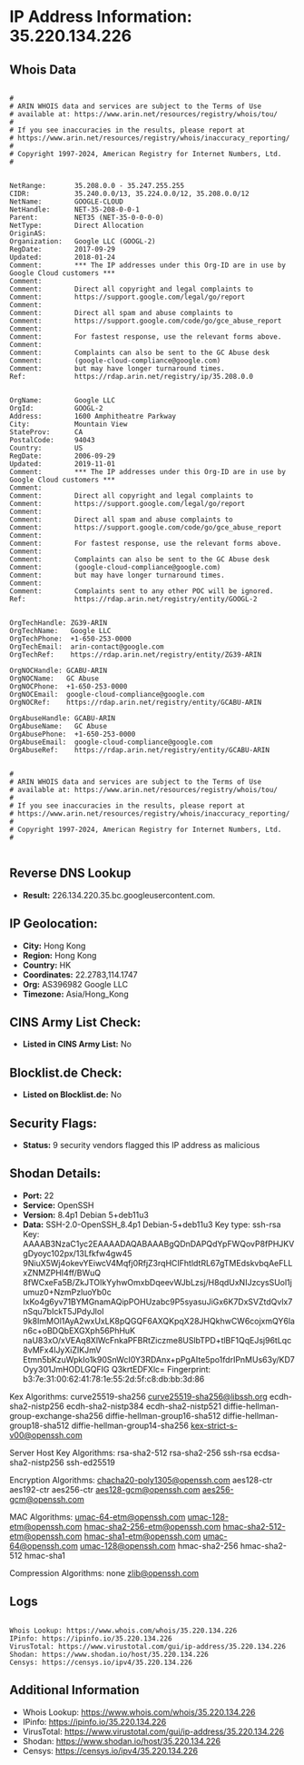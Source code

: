 # IP Address Information: 35.220.134.226

## Whois Data
```

#
# ARIN WHOIS data and services are subject to the Terms of Use
# available at: https://www.arin.net/resources/registry/whois/tou/
#
# If you see inaccuracies in the results, please report at
# https://www.arin.net/resources/registry/whois/inaccuracy_reporting/
#
# Copyright 1997-2024, American Registry for Internet Numbers, Ltd.
#


NetRange:       35.208.0.0 - 35.247.255.255
CIDR:           35.240.0.0/13, 35.224.0.0/12, 35.208.0.0/12
NetName:        GOOGLE-CLOUD
NetHandle:      NET-35-208-0-0-1
Parent:         NET35 (NET-35-0-0-0-0)
NetType:        Direct Allocation
OriginAS:       
Organization:   Google LLC (GOOGL-2)
RegDate:        2017-09-29
Updated:        2018-01-24
Comment:        *** The IP addresses under this Org-ID are in use by Google Cloud customers *** 
Comment:        
Comment:        Direct all copyright and legal complaints to 
Comment:        https://support.google.com/legal/go/report
Comment:        
Comment:        Direct all spam and abuse complaints to 
Comment:        https://support.google.com/code/go/gce_abuse_report
Comment:        
Comment:        For fastest response, use the relevant forms above.
Comment:        
Comment:        Complaints can also be sent to the GC Abuse desk 
Comment:        (google-cloud-compliance@google.com) 
Comment:        but may have longer turnaround times.
Ref:            https://rdap.arin.net/registry/ip/35.208.0.0


OrgName:        Google LLC
OrgId:          GOOGL-2
Address:        1600 Amphitheatre Parkway
City:           Mountain View
StateProv:      CA
PostalCode:     94043
Country:        US
RegDate:        2006-09-29
Updated:        2019-11-01
Comment:        *** The IP addresses under this Org-ID are in use by Google Cloud customers *** 
Comment:        
Comment:        Direct all copyright and legal complaints to 
Comment:        https://support.google.com/legal/go/report
Comment:        
Comment:        Direct all spam and abuse complaints to 
Comment:        https://support.google.com/code/go/gce_abuse_report
Comment:        
Comment:        For fastest response, use the relevant forms above.
Comment:        
Comment:        Complaints can also be sent to the GC Abuse desk 
Comment:        (google-cloud-compliance@google.com) 
Comment:        but may have longer turnaround times.
Comment:        
Comment:        Complaints sent to any other POC will be ignored.
Ref:            https://rdap.arin.net/registry/entity/GOOGL-2


OrgTechHandle: ZG39-ARIN
OrgTechName:   Google LLC
OrgTechPhone:  +1-650-253-0000 
OrgTechEmail:  arin-contact@google.com
OrgTechRef:    https://rdap.arin.net/registry/entity/ZG39-ARIN

OrgNOCHandle: GCABU-ARIN
OrgNOCName:   GC Abuse
OrgNOCPhone:  +1-650-253-0000 
OrgNOCEmail:  google-cloud-compliance@google.com
OrgNOCRef:    https://rdap.arin.net/registry/entity/GCABU-ARIN

OrgAbuseHandle: GCABU-ARIN
OrgAbuseName:   GC Abuse
OrgAbusePhone:  +1-650-253-0000 
OrgAbuseEmail:  google-cloud-compliance@google.com
OrgAbuseRef:    https://rdap.arin.net/registry/entity/GCABU-ARIN


#
# ARIN WHOIS data and services are subject to the Terms of Use
# available at: https://www.arin.net/resources/registry/whois/tou/
#
# If you see inaccuracies in the results, please report at
# https://www.arin.net/resources/registry/whois/inaccuracy_reporting/
#
# Copyright 1997-2024, American Registry for Internet Numbers, Ltd.
#


```
## Reverse DNS Lookup
- **Result:** 226.134.220.35.bc.googleusercontent.com.

## IP Geolocation:
- **City:** Hong Kong
- **Region:** Hong Kong
- **Country:** HK
- **Coordinates:** 22.2783,114.1747
- **Org:** AS396982 Google LLC
- **Timezone:** Asia/Hong_Kong

## CINS Army List Check:
- **Listed in CINS Army List:** 
No

## Blocklist.de Check:
- **Listed on Blocklist.de:** 
No

## Security Flags:
- **Status:** 9 security vendors flagged this IP address as malicious

## Shodan Details:
- **Port:** 22
- **Service:** OpenSSH
- **Version:** 8.4p1 Debian 5+deb11u3
- **Data:** SSH-2.0-OpenSSH_8.4p1 Debian-5+deb11u3
Key type: ssh-rsa
Key: AAAAB3NzaC1yc2EAAAADAQABAAABgQDnDAPQdYpFWQovP8fPHJKVgDyoyc102px/13Lfkfw4gw45
9NiuX5Wj4okevYEiwcV4Mqfj0RfjZ3rqHCIFhtldtRL67gTMEdskvbqAeFLLxZNMZPHI4ff/BWuQ
8fWCxeFa5B/ZkJTOIkYyhwOmxbDqeevWJbLzsj/H8qdUxNIJzcysSUol1jumuz0+NzmPzluoYb0c
IxKo4g6yv71BYMGnamAQipPOHUzabc9P5syasuJiGx6K7DxSVZtdQvlx7nSqu7bIckT5JPdyJlol
9k8ImMOl1AyA2wxUxLK8pQGQF6AXQKpqX28JHQkhwCW6cojxmQY6lan6c+oBDQbEXGXph56PhHuK
naU83xO/xVEAq8XlWcFnkaPFBRtZiczme8USlbTPD+tlBF1QqEJsj96tLqc8vMFx4lJyXiZIKJmV
Etmn5bKzuWpkIo1k90SnWcI0Y3RDAnx+pPgAIte5po1fdrIPnMUs63y/KD7Oyy301JmHODLGQFIG
Q3krtEDFXlc=
Fingerprint: b3:7e:31:00:62:41:78:1e:55:2d:5f:c8:db:bb:3d:86

Kex Algorithms:
	curve25519-sha256
	curve25519-sha256@libssh.org
	ecdh-sha2-nistp256
	ecdh-sha2-nistp384
	ecdh-sha2-nistp521
	diffie-hellman-group-exchange-sha256
	diffie-hellman-group16-sha512
	diffie-hellman-group18-sha512
	diffie-hellman-group14-sha256
	kex-strict-s-v00@openssh.com

Server Host Key Algorithms:
	rsa-sha2-512
	rsa-sha2-256
	ssh-rsa
	ecdsa-sha2-nistp256
	ssh-ed25519

Encryption Algorithms:
	chacha20-poly1305@openssh.com
	aes128-ctr
	aes192-ctr
	aes256-ctr
	aes128-gcm@openssh.com
	aes256-gcm@openssh.com

MAC Algorithms:
	umac-64-etm@openssh.com
	umac-128-etm@openssh.com
	hmac-sha2-256-etm@openssh.com
	hmac-sha2-512-etm@openssh.com
	hmac-sha1-etm@openssh.com
	umac-64@openssh.com
	umac-128@openssh.com
	hmac-sha2-256
	hmac-sha2-512
	hmac-sha1

Compression Algorithms:
	none
	zlib@openssh.com


## Logs
```

Whois Lookup: https://www.whois.com/whois/35.220.134.226
IPinfo: https://ipinfo.io/35.220.134.226
VirusTotal: https://www.virustotal.com/gui/ip-address/35.220.134.226
Shodan: https://www.shodan.io/host/35.220.134.226
Censys: https://censys.io/ipv4/35.220.134.226

```
## Additional Information
- Whois Lookup: https://www.whois.com/whois/35.220.134.226
- IPinfo: https://ipinfo.io/35.220.134.226
- VirusTotal: https://www.virustotal.com/gui/ip-address/35.220.134.226
- Shodan: https://www.shodan.io/host/35.220.134.226
- Censys: https://censys.io/ipv4/35.220.134.226

